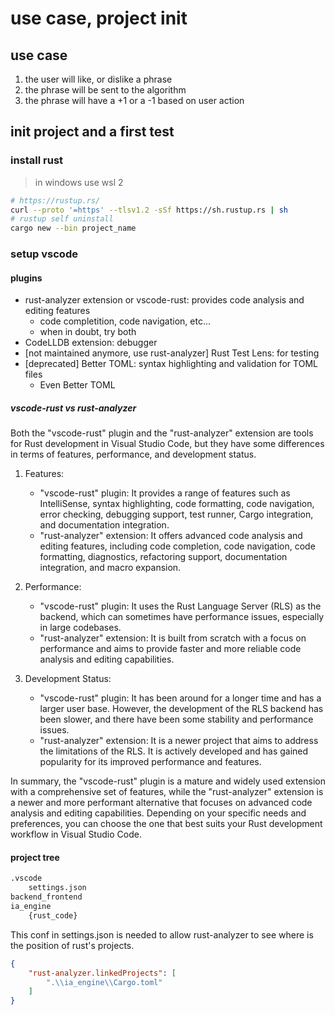 # use case, project init

## use case

1. the user will like, or dislike a phrase
2. the phrase will be sent to the algorithm
3. the phrase will have a +1 or a -1 based on user action

## init project and a first test

### install rust

> in windows use wsl 2

```bash
# https://rustup.rs/
curl --proto '=https' --tlsv1.2 -sSf https://sh.rustup.rs | sh
# rustup self uninstall
cargo new --bin project_name
```

### setup vscode

#### plugins

- rust-analyzer extension or vscode-rust: provides code analysis and editing features
	- code completition, code navigation, etc...
	- when in doubt, try both
- CodeLLDB extension: debugger
- [not maintained anymore, use rust-analyzer] Rust Test Lens: for testing
- [deprecated] Better TOML: syntax highlighting and validation for TOML files
	- Even Better TOML

##### vscode-rust vs rust-analyzer

Both the "vscode-rust" plugin and the "rust-analyzer" extension are tools for Rust development in Visual Studio Code, but they have some differences in terms of features, performance, and development status.

1. Features:
    
    - "vscode-rust" plugin: It provides a range of features such as IntelliSense, syntax highlighting, code formatting, code navigation, error checking, debugging support, test runner, Cargo integration, and documentation integration.
    - "rust-analyzer" extension: It offers advanced code analysis and editing features, including code completion, code navigation, code formatting, diagnostics, refactoring support, documentation integration, and macro expansion.

2. Performance:
   
    - "vscode-rust" plugin: It uses the Rust Language Server (RLS) as the backend, which can sometimes have performance issues, especially in large codebases.
    - "rust-analyzer" extension: It is built from scratch with a focus on performance and aims to provide faster and more reliable code analysis and editing capabilities.

3. Development Status:

    - "vscode-rust" plugin: It has been around for a longer time and has a larger user base. However, the development of the RLS backend has been slower, and there have been some stability and performance issues.
    - "rust-analyzer" extension: It is a newer project that aims to address the limitations of the RLS. It is actively developed and has gained popularity for its improved performance and features.

In summary, the "vscode-rust" plugin is a mature and widely used extension with a comprehensive set of features, while the "rust-analyzer" extension is a newer and more performant alternative that focuses on advanced code analysis and editing capabilities. Depending on your specific needs and preferences, you can choose the one that best suits your Rust development workflow in Visual Studio Code.

#### project tree

```txt
.vscode
	settings.json
backend_frontend
ia_engine
	{rust_code}
```

This conf in settings.json is needed to allow rust-analyzer to see where is the position of rust's projects.

```json
{
	"rust-analyzer.linkedProjects": [
		".\\ia_engine\\Cargo.toml"
	]
}
```










